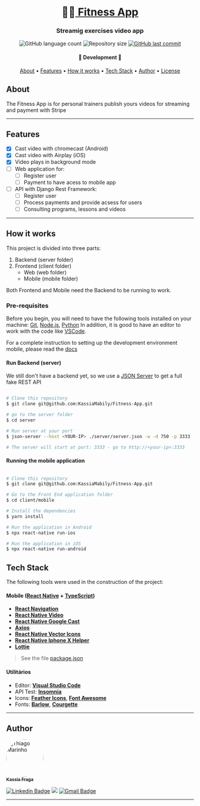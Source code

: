 <h1 align="center">
   🏋️‍♀️<a href="#"> Fitness App </a>
</h1>

<h3 align="center">
    Streamig exercises video app
</h3>

<p align="center">
    <img alt="GitHub language count" src="https://img.shields.io/github/languages/count/KassiaMabily/Fitness-App?color=%2304D361"/>
    <img alt="Repository size" src="https://img.shields.io/github/repo-size/KassiaMabily/Fitness-App" />
    <a href="https://github.com/KassiaMabily/Fitness-App/commits/master">
        <img alt="GitHub last commit" src="https://img.shields.io/github/last-commit/KassiaMabily/Fitness-App">
    </a>
</p>

<h4 align="center">
	🚧 Development 🚧
</h4>

<p align="center">
    <a href="#about">About</a> •
    <a href="#features">Features</a> •
    <a href="#how-it-works">How it works</a> • 
    <a href="#tech-stack">Tech Stack</a> • 
    <a href="#author">Author</a> • 
    <a href="#user-content-license">License</a>
</p>

## About

The Fitness App is for personal trainers publish yours videos for streaming and payment with Stripe

---
## Features

- [x] Cast video with chromecast (Android)
- [x] Cast video with Airplay (iOS)
- [x] Video plays in background mode
- [ ] Web application for:
    - [ ] Register user
    - [ ] Payment to have acess to mobile app
- [ ] API with Django Rest Framework:
    - [ ] Register user
    - [ ] Process payments and provide acsess for users
    - [ ] Consulting programs, lessons and videos

---

## How it works

This project is divided into three parts:
1. Backend (server folder)
2. Frontend (client folder)
    - Web (web folder)
    - Mobile (mobile folder)

Both Frontend and Mobile need the Backend to be running to work.

### Pre-requisites

Before you begin, you will need to have the following tools installed on your machine:
[Git](https://git-scm.com), [Node.js](https://nodejs.org/en/), [Python](https://www.python.org/)
In addition, it is good to have an editor to work with the code like [VSCode](https://code.visualstudio.com/).

For a complete instruction to setting up the development environment mobile, please read the [docs](https://reactnative.dev/docs/environment-setup)

#### Run Backend (server)
We still don't have a backend yet, so we use a [JSON Server](https://github.com/typicode/json-server) to get a full fake REST API

```bash

# Clone this repository
$ git clone git@github.com:KassiaMabily/Fitness-App.git

# go to the server folder
$ cd server

# Run server at your port
$ json-server --host <YOUR-IP> ./server/server.json -w -d 750 -p 3333

# The server will start at port: 3333 - go to http://<your-ip>:3333

```

#### Running the mobile application

```bash

# Clone this repository
$ git clone git@github.com:KassiaMabily/Fitness-App.git

# Go to the Front End application folder
$ cd client/mobile

# Install the dependencies
$ yarn install

# Run the application in Android
$ npx react-native run-ios

# Run the application in iOS
$ npx react-native run-android

```

## Tech Stack

The following tools were used in the construction of the project:

#### [](https://github.com/tgmarinho/Ecoleta#mobile-react-native--typescript)**Mobile**  ([React Native](http://www.reactnative.com/)  +  [TypeScript](https://www.typescriptlang.org/))

-   **[React Navigation](https://reactnavigation.org/)**
-   **[React Native Video](https://github.com/react-native-video/react-native-video)**
-   **[React Native Google Cast](https://github.com/react-native-google-cast/react-native-google-cast)**
-   **[Axios](https://github.com/axios/axios)**
-   **[React Native Vector Icons](https://github.com/oblador/react-native-vector-icons)**
-   **[React Native Iphone X Helper](https://github.com/ptelad/react-native-iphone-x-helper)**
-   **[Lottie](https://github.com/lottie-react-native/lottie-react-native)**

> See the file  [package.json](https://github.com/KassiaMabily/Fitness-App/blob/master/client/mobile/package.json)

#### [](https://github.com/KassiaMabily/Fitness-App#utilit%C3%A1rios)**Utilitários**

-   Editor:  **[Visual Studio Code](https://code.visualstudio.com/)**
-   API Test:  **[Insomnia](https://insomnia.rest/)**
-   Icons:  **[Feather Icons](https://feathericons.com/)**,  **[Font Awesome](https://fontawesome.com/)**
-   Fonts:  **[Barlow](https://fonts.google.com/specimen/Barlow)**,  **[Courgette](https://fonts.google.com/specimen/Courgette)**


---

## Author

<a href="#">
 <img style="border-radius: 50%;" src="https://avatars3.githubusercontent.com/u/52832800?s=460&u=61b426b901b8fe02e12019b1fdb67bf0072d4f00&v=4" width="100px;" alt="Thiago Marinho"/>
 <br />
 <sub><b>Kassia Fraga</b></sub></a><a href="#" title="Kassia Fraga"></a>
 <br />

[![Linkedin Badge](https://img.shields.io/badge/-Kassia-blue?style=flat-square&logo=Linkedin&logoColor=white&link=https://www.linkedin.com/in/kassia-fraga-178b7b1a7/)](https://www.linkedin.com/in/kassia-fraga-178b7b1a7/) 
[<img src = "https://img.shields.io/badge/@kassia.mabily-%23E4405F.svg?&style=flat-square&logo=instagram&logoColor=white">](https://www.instagram.com/kassia.mabily/)
[![Gmail Badge](https://img.shields.io/badge/-kassiafraga7@gmail.com-c14438?style=flat-square&logo=Gmail&logoColor=white&link=mailto:kassiafraga7@gmail.com)](mailto:kassiafraga7@gmail.com)

---
